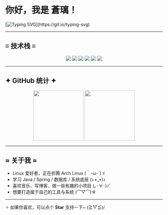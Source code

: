 # 你好，我是 蒼璃！

[![Typing SVG](https://readme-typing-svg.demolab.com?font=Fira+Code&pause=1000&color=1E90FF&center=true&vCenter=true&width=600&lines=热爱技术~;喜欢写博客~;探索世界~;Arch+Linux+爱好者;正在学习Java+与+Spring;一路折腾一路成长~)](https://git.io/typing-svg)




---

## ≡ 技术栈 ≡
<p align="center">
  <img src="https://img.shields.io/badge/Java-%23ED8B00.svg?style=for-the-badge&logo=openjdk&logoColor=white"/>
  <img src="https://img.shields.io/badge/Spring-%236DB33F.svg?style=for-the-badge&logo=spring&logoColor=white"/>
  <img src="https://img.shields.io/badge/Arch_Linux-1793D1.svg?style=for-the-badge&logo=arch-linux&logoColor=white"/>
  <img src="https://img.shields.io/badge/Markdown-000000.svg?style=for-the-badge&logo=markdown&logoColor=white"/>
  <img src="https://img.shields.io/badge/Git-F05032.svg?style=for-the-badge&logo=git&logoColor=white"/>
  <img src="https://img.shields.io/badge/MySQL-4479A1.svg?style=for-the-badge&logo=mysql&logoColor=white"/>
</p>

---

## ✦ GitHub 统计 ✦
<p align="center">
  <img src="https://github-readme-stats.vercel.app/api?username=s0raLin&show_icons=true&theme=tokyonight&hide_border=true" height="160"/>
  <img src="https://github-readme-stats.vercel.app/api/top-langs/?username=s0raLin&layout=compact&theme=tokyonight&hide_border=true" height="160"/>
</p>

---

## ≈ 关于我 ≈
- Linux 爱好者，正在折腾 Arch Linux  (｀･ω･´)ゞ  
- 学习 Java / Spring / 数据库 / 系统底层  (ง •̀_•́)ง  
- 喜欢音乐、写博客、做一些有趣的小项目  (｡･∀･)ﾉﾞ  
- 想要打造属于自己的工具与系统  (⌒▽⌒)☆  

---

✧ 如果你喜欢，可以点个 **Star** 支持一下~ (≧▽≦)/
